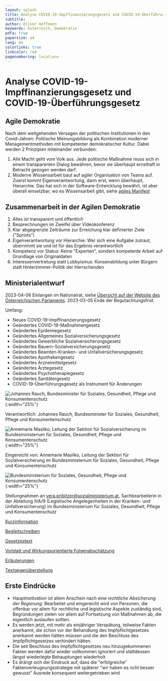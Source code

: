 ```yaml
---
layout: splash
title: Analyse COVID-19-Impffinanzierungsgesetz und COVID-19-Überführungsgesetz
subtitle: 
author: Oliver Hoffmann
keywords: Österreich, Demokratie
pdfa: true
papersize: a4
lang: de
colorlinks: true
linkcolor: red
pagenumbering: location=
---
```

# Analyse COVID-19-Impffinanzierungsgesetz und COVID-19-Überführungsgesetz

## Agile Demokratie

Nach dem weitgehenden Versagen der politischen Institutionen in den Covid-Jahren:
Politische Meinungsbildung als Kombination moderner Managementmethoden mit kompetenter demokratischer Kultur.
Dabei werden 2 Prinzipien miteinander verbunden:

1. Alle Macht geht vom Volk aus. Jede politische Maßnahme muss sich in einem transparenten Dialog bewähren, bevor sie überhaupt ernsthaft in Betracht gezogen werden darf.
2. Moderne Wissensarbeit baut auf agiler Organisation von Teams auf. Zuerst kommt Eigenverantwortung, dann erst, wenn überhaupt, Hierarchie. Das hat sich in der Software-Entwicklung bewährt, ist aber überall einsetzbar, wo es Wissensarbeit gibt, siehe [agiles Manifest](https://agilemanifesto.org/iso/de/manifesto.html)

## Zusammenarbeit in der Agilen Demokratie

1. Alles ist transparent und öffentlich
2. Besprechnungen im Zweifel über Videokonferenz
3. Klar abgegrenzte Zeiträume zur Erreichung klar definierter Ziele ("Sprints")
4. Eigenverantwortung vor Hierarchie: Wer sich eine Aufgabe zutraut, übernimmt sie und ist für das Ergebnis verantwortlich
5. Kompetenz vor Status: Keine "Experten", sondern kompetente Arbeit auf Grundlage von Originaldaten
6. Interessenvertretung statt Lobbyismus: Konsensbildung unter Bürgern statt Hinterzimmer-Politik der Herrschenden

## Ministerialentwurf

2023-04-06 Einlangen im Nationalrat, siehe [Übersicht auf der Website des Österreichischen Parlaments](https://www.parlament.gv.at/gegenstand/XXVII/ME/261).
2023-03-05 Ende der Begutachtungsfrist.

Umfang:
* Neues COVID-19-Impffinanzierungsgesetz
* Geändertes COVID-19-Maßnahmengesetz
* Geändertes Epidemiegesetz
* Geändertes Allgemeines Sozialversicherungsgesetz
* Geändertes Gewerbliche Sozialversicherungsgesetz
* Geändertes Bauern-Sozialversicherungsgesetz
* Geändertes Beamten-Kranken- und Unfallversicherungsgesetz
* Geändertes Apothekengesetz
* Geändertes Arzneimittelgesetz
* Geändertes Ärztegesetz
* Geändertes Psychotherapiegesetz
* Geändertes Sanitätergesetz
* COVID-19-Überführungsgesetz als Instrument für Änderungen

![Johannes Rauch, Bundesminister für Soziales, Gesundheit, Pflege und Konsumentenschutz](https://www.parlament.gv.at/dokument/bild/200775/20077540_384.jpg){:width="25%"}

Verantwortlich: Johannes Rauch, Bundesminister für Soziales, Gesundheit, Pflege und Konsumentenschutz

![Annemarie Masilko, Leitung der Sektion für Sozialversicherung im Bundesministerium für Soziales, Gesundheit, Pflege und Konsumentenschutz](https://imgl.krone.at/scaled/2301242/v85f708/630x356.jpg){:width="25%"}

Eingereicht von: Annemarie Masilko, Leitung der Sektion für Sozialversicherung im Bundesministerium für Soziales, Gesundheit, Pflege und Konsumentenschutz

![Bundesministerium für Soziales, Gesundheit, Pflege und Konsumentenschutz](https://upload.wikimedia.org/wikipedia/commons/f/f5/BMSGPK_AT_Logo.svg){:width="25%"}

Stellungnahmen an [vera.pribitzer@sozialministerium.at](mailto:vera.pribitzer@sozialministerium.at), Sachbearbeiterin in der Abteilung II/A/9 (Legistische Angelegenheiten in der Kranken- und Unfallversicherung) im Bundesministerium für Soziales, Gesundheit, Pflege und Konsumentenschutz

[Kurzinformation](https://www.parlament.gv.at/dokument/XXVII/ME/261/imfname_1550548.pdf)

[Begleitschreiben](https://www.parlament.gv.at/dokument/XXVII/ME/261/imfname_1550487.pdf)

[Gesetzestext](https://www.parlament.gv.at/dokument/XXVII/ME/261/fname_1550483.pdf)

[Vorblatt und Wirkungsorientierte Folgenabschätzung](https://www.parlament.gv.at/dokument/XXVII/ME/261/fname_1550486.pdf)

[Erläuterungen](https://www.parlament.gv.at/dokument/XXVII/ME/261/fname_1550484.pdf)

[Textgegenüberstellung](https://www.parlament.gv.at/dokument/XXVII/ME/261/fname_1550485.pdf)

## Erste Eindrücke

* Hauptmotivation ist allem Anschein nach eine *rechtliche Absicherung der Regierung*: Bearbeitet und eingereicht wird von Personen, die offenbar vor allem für rechtliche und legistische Aspekte zuständig sind, Begründungen zielen vor allem auf Fortsetzung von Maßnahmen ab, die eigentlich auslaufen sollten.
* Es werden jetzt, mit mehr als einjähriger Verspätung, teilweise Fakten anerkannt, die schon vor der Behandlung des Impfpflichtgesetzes anerkannt werden hätten müssen und die den Beschluss des Impfpflichtgesetzes verhindert hätten.
* Die seit Beschluss des Impfpflichtgesetzes neu hinzugekommenen Fakten werden dafür wieder vollkommen ignoriert und stattdessen längst wiederlegte Behauptungen wiederholt
* Es drängt sich der Eindruck auf, dass die "erfolgreiche" Faktenverleugnungsstrategie mit späterer "wir haben es ncht besser gewusst" Ausrede konsequent weitergetrieben wird

